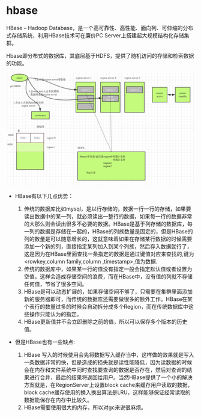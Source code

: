 # hbase

HBase – Hadoop Database，是一个高可靠性、高性能、面向列、可伸缩的分布式存储系统，利用HBase技术可在廉价PC Server上搭建起大规模结构化存储集群。

Hbase即分布式的数据库，其底层基于HDFS，提供了随机访问的存储和检索数据的功能。



![](./assets/2019-06-03-06-46-17.png)



* HBase有以下几点优势：
    1. 传统的数据库比如mysql，是以行存储的，数据一行一行的存储，如果要读出数据中的某一列，就必须读出一整行的数据，如果每一行的数据非常的大那么则会读出很多不必要的数据。HBase是基于列存储的数据库，每一列的数据是存储在一起的，HBase的列族数量是固定的，但是HBase的列的数量是可以随意增长的，这就意味着如果在存储某行数据的时候需要添加一个新的列，直接指定某列加入到某个列族，然后存入数据就行了，这是因为在HBase里面查找一条指定的数据是通过键值对应来查找的,键为<rowkey,column family,column ,timestamp>,值为数据.
    2. 传统的数据库中，如果某一行的值没有指定一般会指定默认值或者设置为空值，这样会造成存储空间的浪费，而在HBase中，没有值的列就不存储任何值，节省了很多空间。
    3. HBase是可以动态扩展的，如果存储空间不够了，只需要在集群里面添加新的服务器即可，而传统的数据库还需要做很多的额外工作。HBase在某个表行的数量过多的时候会自动拆分成多个Region，而在传统数据库中这些操作只能认为的指定。
    4. HBase更新值并不会立即删除之前的值，所以可以保存多个版本的历史值。

* 但是HBase也有一些缺点:

    1. HBase 写入的时候使用会先将数据写入缓存当中，这样做的效果就是写入一条数据非常的快，但是造成的损失就是读性能降低，因为读数据的时候会在内存和文件系统中同时查找要查询的数据是否存在，然后对查询的结果进行合并，最后的结果将返回给用户。当然HBase提供了一个小的解决方案就是，在RegionServer上设置block cache来缓存用户读取的数据，block cache缓存使用的换入换出算法是LRU，这样能够保证经常读取的数据能保存在内存中比较久。
    2. HBase需要使用很大的内存，所以对gc来说很麻烦。

